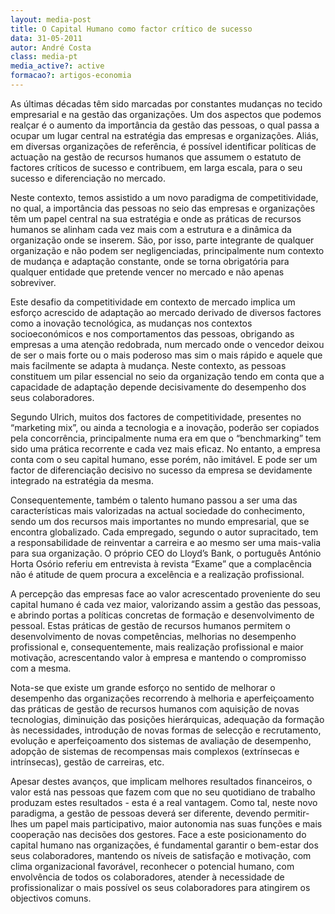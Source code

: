 ```yaml
---
layout: media-post
title: O Capital Humano como factor crítico de sucesso
data: 31-05-2011
autor: André Costa
class: media-pt
media_active?: active
formacao?: artigos-economia
---  
```



As últimas décadas têm sido marcadas por constantes mudanças no tecido empresarial e na gestão das organizações. Um dos aspectos que podemos realçar é o aumento da importância da gestão das pessoas, o qual passa a ocupar um lugar central na estratégia das empresas e organizações. Aliás, em diversas organizações de referência, é possível identificar políticas de actuação na gestão de recursos humanos que assumem o estatuto de factores críticos de sucesso e contribuem, em larga escala, para o seu sucesso e diferenciação no mercado.

Neste contexto, temos assistido a um novo paradigma de competitividade, no qual, a importância das pessoas no seio das empresas e organizações têm um papel central na sua estratégia e onde as práticas de recursos humanos se alinham cada vez mais com a estrutura e a dinâmica da organização onde se inserem. São, por isso, parte integrante de qualquer organização e não podem ser negligenciadas, principalmente num contexto de mudança e adaptação constante, onde se torna obrigatória para qualquer entidade que pretende vencer no mercado e não apenas sobreviver.

Este desafio da competitividade em contexto de mercado implica um esforço acrescido de adaptação ao mercado derivado de diversos factores como a inovação tecnológica, as mudanças nos contextos socioeconómicos e nos comportamentos das pessoas, obrigando as empresas a uma atenção redobrada, num mercado onde o vencedor deixou de ser o mais forte ou o mais poderoso mas sim o mais rápido e aquele que mais facilmente se adapta à mudança. Neste contexto, as pessoas constituem um pilar essencial no seio da organização tendo em conta que a capacidade de adaptação depende decisivamente do desempenho dos seus colaboradores.

Segundo Ulrich, muitos dos factores de competitividade, presentes no “marketing mix”, ou ainda a tecnologia e a inovação, poderão ser copiados pela concorrência, principalmente numa era em que o “benchmarking” tem sido uma prática recorrente e cada vez mais eficaz. No entanto, a empresa conta com o seu capital humano, esse porém, não imitável. E pode ser um factor de diferenciação decisivo no sucesso da empresa se devidamente integrado na estratégia da mesma.

Consequentemente, também o talento humano passou a ser uma das características mais valorizadas na actual sociedade do conhecimento, sendo um dos recursos mais importantes no mundo empresarial, que se encontra globalizado. Cada empregado, segundo o autor supracitado, tem a responsabilidade de reinventar a carreira e ao mesmo ser uma mais-valia para sua organização. O próprio CEO do Lloyd’s Bank, o português António Horta Osório referiu em entrevista à revista “Exame” que a complacência não é atitude de quem procura a excelência e a realização profissional.

A percepção das empresas face ao valor acrescentado proveniente do seu capital humano é cada vez maior, valorizando assim a gestão das pessoas, e abrindo portas a políticas concretas de formação e desenvolvimento de pessoal. Estas práticas de gestão de recursos humanos permitem o desenvolvimento de novas competências, melhorias no desempenho profissional e, consequentemente, mais realização profissional e maior motivação, acrescentando valor à empresa e mantendo o compromisso com a mesma.

Nota-se que existe um grande esforço no sentido de melhorar o desempenho das organizações recorrendo à melhoria e aperfeiçoamento das práticas de gestão de recursos humanos com aquisição de novas tecnologias, diminuição das posições hierárquicas, adequação da formação às necessidades, introdução de novas formas de selecção e recrutamento, evolução e aperfeiçoamento dos sistemas de avaliação de desempenho, adopção de sistemas de recompensas mais complexos (extrínsecas e intrínsecas), gestão de carreiras, etc.

Apesar destes avanços, que implicam melhores resultados financeiros, o valor está nas pessoas que fazem com que no seu quotidiano de trabalho produzam estes resultados - esta é a real vantagem. Como tal, neste novo paradigma, a gestão de pessoas deverá ser diferente, devendo permitir-lhes um papel mais participativo, maior autonomia nas suas funções e mais cooperação nas decisões dos gestores. Face a este posicionamento do capital humano nas organizações, é fundamental garantir o bem-estar dos seus colaboradores, mantendo os níveis de satisfação e motivação, com clima organizacional favorável, reconhecer o potencial humano, com envolvência de todos os colaboradores, atender à necessidade de profissionalizar o mais possível os seus colaboradores para atingirem os objectivos comuns.


